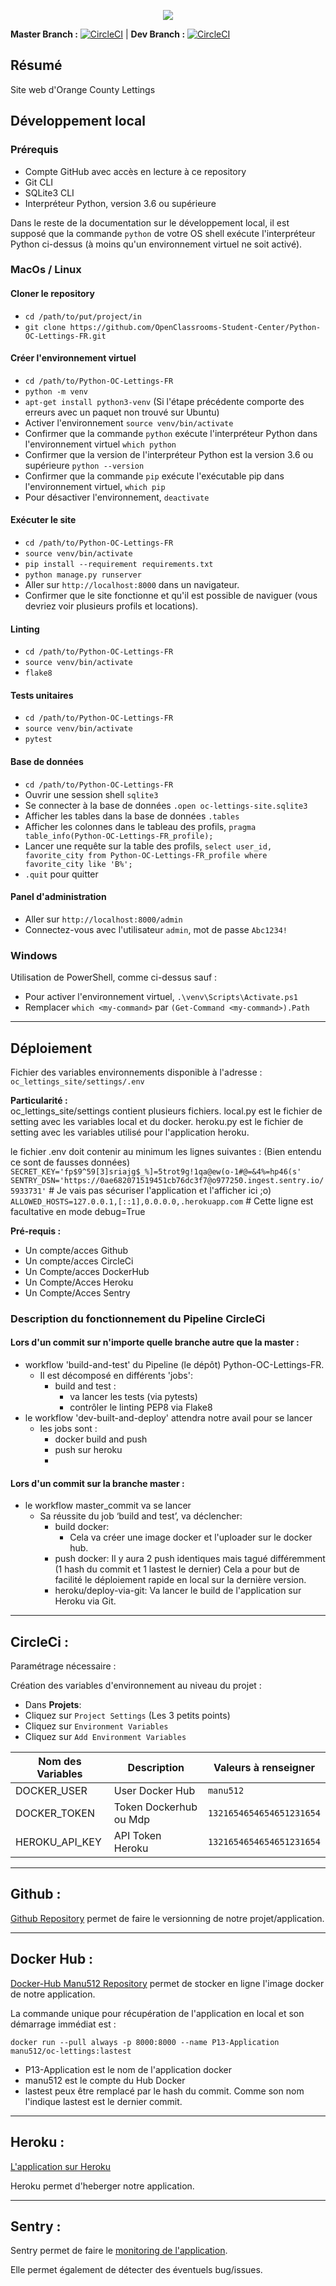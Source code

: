 <p align="center">
  <img src="https://user.oc-static.com/upload/2020/09/18/16004295603423_P11.png" />
</p>

**Master Branch :** [![CircleCI](https://circleci.com/gh/Manu512/Python-OC-Lettings-FR/tree/master.svg?style=shield)](https://circleci.com/gh/Manu512/Python-OC-Lettings-FR/tree/master)    |    **Dev Branch :** [![CircleCI](https://circleci.com/gh/Manu512/Python-OC-Lettings-FR/tree/dev.svg?style=shield)](https://circleci.com/gh/Manu512/Python-OC-Lettings-FR/tree/dev)


## Résumé

Site web d'Orange County Lettings

## Développement local

### Prérequis

- Compte GitHub avec accès en lecture à ce repository
- Git CLI
- SQLite3 CLI
- Interpréteur Python, version 3.6 ou supérieure

Dans le reste de la documentation sur le développement local, il est supposé que la commande `python` de votre OS shell exécute l'interpréteur Python ci-dessus (à moins qu'un environnement virtuel ne soit activé).

### MacOs / Linux

#### Cloner le repository

- `cd /path/to/put/project/in`
- `git clone https://github.com/OpenClassrooms-Student-Center/Python-OC-Lettings-FR.git`

#### Créer l'environnement virtuel

- `cd /path/to/Python-OC-Lettings-FR`
- `python -m venv`
- `apt-get install python3-venv` (Si l'étape précédente comporte des erreurs avec un paquet non trouvé sur Ubuntu)
- Activer l'environnement `source venv/bin/activate`
- Confirmer que la commande `python` exécute l'interpréteur Python dans l'environnement virtuel
`which python`
- Confirmer que la version de l'interpréteur Python est la version 3.6 ou supérieure `python --version`
- Confirmer que la commande `pip` exécute l'exécutable pip dans l'environnement virtuel, `which pip`
- Pour désactiver l'environnement, `deactivate`

#### Exécuter le site

- `cd /path/to/Python-OC-Lettings-FR`
- `source venv/bin/activate`
- `pip install --requirement requirements.txt`
- `python manage.py runserver`
- Aller sur `http://localhost:8000` dans un navigateur.
- Confirmer que le site fonctionne et qu'il est possible de naviguer (vous devriez voir plusieurs profils et locations).

#### Linting

- `cd /path/to/Python-OC-Lettings-FR`
- `source venv/bin/activate`
- `flake8`

#### Tests unitaires

- `cd /path/to/Python-OC-Lettings-FR`
- `source venv/bin/activate`
- `pytest`

#### Base de données

- `cd /path/to/Python-OC-Lettings-FR`
- Ouvrir une session shell `sqlite3`
- Se connecter à la base de données `.open oc-lettings-site.sqlite3`
- Afficher les tables dans la base de données `.tables`
- Afficher les colonnes dans le tableau des profils, `pragma table_info(Python-OC-Lettings-FR_profile);`
- Lancer une requête sur la table des profils, `select user_id, favorite_city from
  Python-OC-Lettings-FR_profile where favorite_city like 'B%';`
- `.quit` pour quitter

#### Panel d'administration

- Aller sur `http://localhost:8000/admin`
- Connectez-vous avec l'utilisateur `admin`, mot de passe `Abc1234!`

### Windows

Utilisation de PowerShell, comme ci-dessus sauf :

- Pour activer l'environnement virtuel, `.\venv\Scripts\Activate.ps1` 
- Remplacer `which <my-command>` par `(Get-Command <my-command>).Path`

---
## Déploiement

Fichier des variables environnements disponible à l'adresse : `oc_lettings_site/settings/.env`

**Particularité :**  
oc_lettings_site/settings contient plusieurs fichiers.
local.py est le fichier de setting avec les variables local et du docker.
heroku.py est le fichier de setting avec les variables utilisé pour l'application heroku.

le fichier .env doit contenir au minimum les lignes suivantes : (Bien entendu ce sont de fausses données)  
`SECRET_KEY='fp$9^59[3]sriajg$_%]=5trot9g!1qa@ew(o-1#@=&4%=hp46(s'`  
`SENTRY_DSN='https://0ae682071519451cb76dc3f7@o977250.ingest.sentry.io/5933731'` # Je vais pas sécuriser l'application et l'afficher ici ;o)  
`ALLOWED_HOSTS=127.0.0.1,[::1],0.0.0.0,.herokuapp.com` # Cette ligne est facultative en mode debug=True


**Pré-requis :**

- Un compte/acces Github
- Un compte/acces CircleCi
- Un Compte/acces DockerHub
- Un Compte/Acces Heroku
- Un Compte/Acces Sentry

### Description du fonctionnement du Pipeline CircleCi

#### Lors d'un commit sur n'importe quelle branche autre que la master :
- workflow 'build-and-test' du Pipeline (le dépôt) Python-OC-Lettings-FR.
  - Il est décomposé en différents 'jobs':
    - build and test : 
      - va lancer les tests (via pytests)
      - contrôler le linting PEP8 via Flake8
- le workflow 'dev-built-and-deploy' attendra notre avail pour se lancer
  - les jobs sont :
    - docker build and push
    - push sur heroku
    - 
#### Lors d'un commit sur la branche master :
   
- le workflow master_commit va se lancer
     - Sa réussite du job ‘build and test’, va déclencher:
        - build docker:
          - Cela va créer une image docker et l'uploader sur le docker hub.
        - push docker:
            Il y aura 2 push identiques mais tagué différemment (1 hash du commit et 1 lastest le dernier)
            Cela a pour but de facilité le déploiement rapide en local sur la dernière version.
        - heroku/deploy-via-git:
            Va lancer le build de l'application sur Heroku via Git.

---

## CircleCi :

Paramétrage nécessaire : 

Création des variables d'environnement au niveau du projet :

- Dans **Projets**:
- Cliquez sur `Project Settings`  (Les 3 petits points)
- Cliquez sur `Environment Variables`  
- Cliquez sur `Add Environment Variables`  

|   Nom des Variables  |   Description   |   Valeurs à renseigner   |
|---    |---   |---    |
|   DOCKER_USER   |   User Docker Hub   |   `manu512`   |
|   DOCKER_TOKEN   |   Token Dockerhub ou Mdp   |   `1321654654654651231654`   |
|   HEROKU_API_KEY |  API Token Heroku  |   `1321654654654651231654`   |

---

## Github :

[Github Repository](https://github.com/Manu512/Python-OC-Lettings-FR) permet de faire le versionning de notre projet/application.

---

## Docker Hub :

[Docker-Hub Manu512 Repository](https://hub.docker.com/repository/docker/manu512/oc-lettings) permet de stocker en ligne l'image docker de notre application.  

La commande unique pour récupération de l'application en local et son démarrage immédiat est :

`docker run --pull always -p 8000:8000 --name P13-Application manu512/oc-lettings:lastest`

- P13-Application est le nom de l'application docker  
- manu512 est le compte du Hub Docker  
- lastest peux être remplacé par le hash du commit. Comme son nom l'indique lastest est le dernier commit.

---

## Heroku :
[L'application sur Heroku](https://oc-lettings-512.herokuapp.com/)  

Heroku permet d'heberger notre application.

---

## Sentry :

Sentry permet de faire le [monitoring de l'application](https://sentry.io/organizations/manu512/projects/manu512/?project=5933731).

Elle permet également de détecter des éventuels bug/issues.